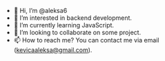 - 👋 Hi, I’m @aleksa6
- 👀 I’m interested in backend development.
- 🌱 I’m currently learning JavaScript.
- 💞️ I’m looking to collaborate on some project.
- 📫 How to reach me? You can contact me via email (kevicaaleksa@gmail.com).

<!---
aleksa6/aleksa6 is a ✨ special ✨ repository because its `README.md` (this file) appears on your GitHub profile.
You can click the Preview link to take a look at your changes.
--->
